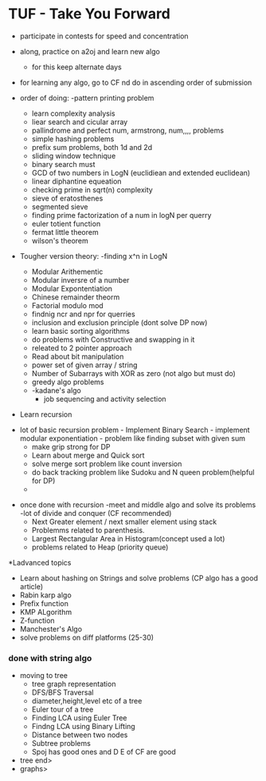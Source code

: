# TUF - Take You Forward

* participate in contests for speed and concentration
* along, practice on a2oj and learn new algo
	- for this keep alternate days
* for learning any algo, go to CF nd do in ascending order of submission
* order of doing:
	-pattern printing problem
	- learn complexity analysis
	- liear search and cicular array
	- pallindrome and perfect num, armstrong, num,,,, problems
	- simple hashing problems
	- prefix sum problems, both 1d and 2d
 	- sliding window technique
	- binary search must
	- GCD of two numbers in LogN (euclidiean and extended euclidean)
	- linear diphantine equeation
	- checking prime in sqrt(n) complexity
	- sieve of eratosthenes
	- segmented sieve
	- finding prime factorization of a num in logN per querry
	- euler totient function
	- fermat little theorem
	- wilson's theorem

* Tougher version theory:
	-finding x^n in LogN
	- Modular Arithementic
	- Modular inversre of a number
	- Modular Expontentiation
	- Chinese remainder theorm
	-  Factorial modulo mod
	- findnig ncr and npr for querries
	- inclusion and exclusion principle (dont solve DP now)
	- learn basic sorting algorithms
	- do problems with Constructive and swapping in it
	- releated to 2 pointer approach
	- Read about bit manipulation
	- power set of given array / string
	- Number of Subarrays with XOR as zero (not algo but must do)
	- greedy algo problems
	-	-kadane's algo
		- job sequencing and activity selection
		

* Learn recursion 
- lot of basic recursion problem
		- Implement Binary Search
		- implement modular exponentiation
		- problem like finding subset with given sum 
	- make grip strong for DP
	- Learn about merge and Quick sort
	- solve merge sort problem like count inversion 
	- do back tracking problem like Sudoku and N queen problem(helpful for DP)
	- 

* once done with recursion
	-meet and middle algo and solve its problems
	-lot of divide and conquer (CF recommended)
	- Next Greater element / next smaller element using stack
	- Problemms related to parenthesis.
	- Largest Rectangular Area in Histogram(concept used a lot)
	- problems related to Heap (priority queue)
 <End of basic topics>

*Ladvanced topics
  - Learn about hashing on Strings and solve problems (CP algo has a good article)
  - Rabin karp algo
  - Prefix function
  - KMP ALgorithm
  - Z-function
  - Manchester's Algo
  - solve problems on diff platforms (25-30)
### done with string algo
* moving to tree
	- tree graph representation
	- DFS/BFS Traversal
	- diameter,height,level etc of a tree
	- Euler tour of a tree
	- Finding LCA using Euler Tree
	- Findng LCA using Binary Lifting
	- Distance between two nodes
	- Subtree problems
	- Spoj has good ones and D E of CF are good
* tree end>
* graphs>


	



